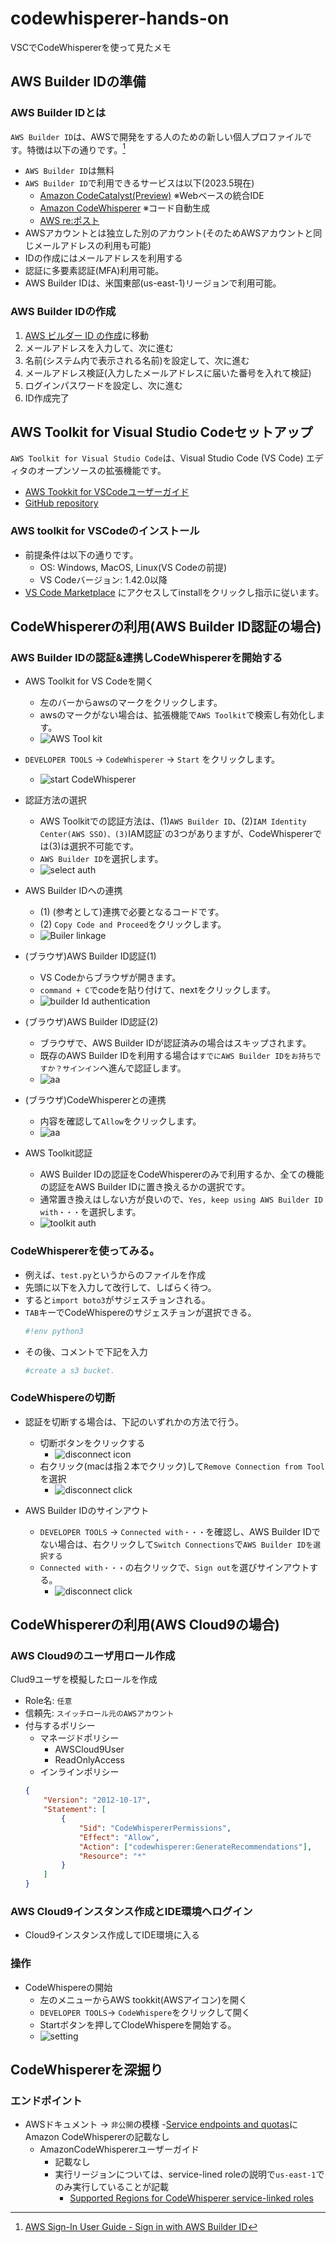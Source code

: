# codewhisperer-hands-on
VSCでCodeWhispererを使って見たメモ

## AWS Builder IDの準備
### AWS Builder IDとは
`AWS Builder ID`は、AWSで開発をする人のための新しい個人プロファイルです。特徴は以下の通りです。[^1]
- `AWS Builder ID`は無料
- `AWS Builder ID`で利用できるサービスは以下(2023.5現在)
    - [Amazon CodeCatalyst(Preview)](https://docs.aws.amazon.com/codecatalyst/latest/userguide/welcome.html) ※Webベースの統合IDE
    - [Amazon CodeWhisperer](https://docs.aws.amazon.com/toolkit-for-jetbrains/latest/userguide/codewhisperer.html) ※コード自動生成
    - [AWS re:ポスト](https://repost.aws/)
- AWSアカウントとは独立した別のアカウント(そのためAWSアカウントと同じメールアドレスの利用も可能)
- IDの作成にはメールアドレスを利用する
- 認証に多要素認証(MFA)利用可能。
- AWS Builder IDは、米国東部(us-east-1)リージョンで利用可能。

### AWS Builder IDの作成
1. [AWS ビルダー ID の作成](https://us-east-1.signin.aws/platform/login?workflowStateHandle=9a446da5-b938-4056-a5b7-69857192805c)に移動
1. メールアドレスを入力して、次に進む
1. 名前(システム内で表示される名前)を設定して、次に進む
1. メールアドレス検証(入力したメールアドレスに届いた番号を入れて検証)
1. ログインパスワードを設定し、次に進む
1. ID作成完了

[^1]:[AWS Sign-In User Guide - Sign in with AWS Builder ID](https://docs.aws.amazon.com/ja_jp/signin/latest/userguide/sign-in-aws_builder_id.html)

## AWS Toolkit for Visual Studio Codeセットアップ
`AWS Toolkit for Visual Studio Code`は、Visual Studio Code (VS Code) エディタのオープンソースの拡張機能です。
- [AWS Tookkit for VSCodeユーザーガイド](https://docs.aws.amazon.com/ja_jp/toolkit-for-vscode/latest/userguide/welcome.html)
- [GitHub repository](https://github.com/aws/aws-toolkit-vscode)
### AWS toolkit for VSCodeのインストール
- 前提条件は以下の通りです。
    - OS: Windows, MacOS, Linux(VS Codeの前提)
    - VS Codeバージョン: 1.42.0以降
- [VS Code Marketplace](https://marketplace.visualstudio.com/items?itemName=AmazonWebServices.aws-toolkit-vscode) にアクセスしてinstallをクリックし指示に従います。

## CodeWhispererの利用(AWS Builder ID認証の場合)
### AWS Builder IDの認証&連携しCodeWhispererを開始する
- AWS Toolkit for VS Codeを開く
    - 左のバーからawsのマークをクリックします。
    - awsのマークがない場合は、拡張機能で`AWS Toolkit`で検索し有効化します。
    - ![AWS Tool kit](./figures/codewhispere_process_builderid_01.png)
- `DEVELOPER TOOLS` -> `CodeWhisperer` -> `Start` をクリックします。
    - ![start CodeWhisperer](./figures/codewhispere_process_builderid_02.png)
- 認証方法の選択
    - AWS Toolkitでの認証方法は、(1)`AWS Builder ID`、(2)`IAM Identity Center(AWS SSO)、(3)`IAM認証`の3つがありますが、CodeWhispererでは(3)は選択不可能です。
    - `AWS Builder ID`を選択します。
    - ![select auth](./figures/codewhispere_process_builderid_03.png)
- AWS Builder IDへの連携
    - (1) (参考として)連携で必要となるコードです。
    - (2) `Copy Code and Proceed`をクリックします。
    - ![Builer linkage](./figures/codewhispere_process_builderid_04.png)
- (ブラウザ)AWS Builder ID認証(1)
    - VS Codeからブラウザが開きます。
    - `command + C`でcodeを貼り付けて、nextをクリックします。
    - ![builder Id authentication](./figures/codewhispere_process_builderid_05.png)
- (ブラウザ)AWS Builder ID認証(2)
    - ブラウザで、AWS Builder IDが認証済みの場合はスキップされます。
    - 既存のAWS Builder IDを利用する場合は`すでにAWS Builder IDをお持ちですか？サインイン`へ進んで認証します。
    - ![aa](./figures/codewhispere_process_builderid_06.png)
- (ブラウザ)CodeWhispererとの連携
    - 内容を確認して`Allow`をクリックします。
    - ![aa](./figures/codewhispere_process_builderid_07.png)


- AWS Toolkit認証
    - AWS Builder IDの認証をCodeWhispererのみで利用するか、全ての機能の認証をAWS Builder IDに置き換えるかの選択です。
    - 通常置き換えはしない方が良いので、`Yes, keep using AWS Builder ID with・・・`を選択します。
    - ![toolkit auth](./figures/codewhispere_process_builderid_08.png)


### CodeWhispererを使ってみる。
- 例えば、`test.py`というからのファイルを作成
- 先頭に以下を入力して改行して、しばらく待つ。
- すると`import boto3`がサジェスチョンされる。
- `TAB`キーでCodeWhispereのサジェスチョンが選択できる。
    ```python
    #!env python3
    ```
- その後、コメントで下記を入力
    ```python
    #create a s3 bucket.
    ```
    
### CodeWhispereの切断
- 認証を切断する場合は、下記のいずれかの方法で行う。
    - 切断ボタンをクリックする
        - ![disconnect icon](./figures/codewhispere_process_builderid_09.png)
    - 右クリック(macは指２本でクリック)して`Remove Connection from Tool`を選択
        - ![disconnect click](./figures/codewhispere_process_builderid_10.png)

- AWS Builder IDのサインアウト
    - `DEVELOPER TOOLS` -> `Connected with・・・`を確認し、AWS Builder IDでない場合は、右クリックして`Switch Connections`で`AWS Builder IDを選択する`
    - `Connected with・・・`の右クリックで、`Sign out`を選びサインアウトする。
        - ![disconnect click](./figures/codewhispere_process_builderid_11.png)

## CodeWhispererの利用(AWS Cloud9の場合)
### AWS Cloud9のユーザ用ロール作成
Clud9ユーザを模擬したロールを作成
- Role名: `任意`
- 信頼先: `スイッチロール元のAWSアカウント`
- 付与するポリシー
    - マネージドポリシー
        - AWSCloud9User
        - ReadOnlyAccess
    - インラインポリシー
    ```json
    {
        "Version": "2012-10-17",
        "Statement": [
            {
                "Sid": "CodeWhispererPermissions",
                "Effect": "Allow",
                "Action": ["codewhisperer:GenerateRecommendations"],
                "Resource": "*"
            }
        ]
    }
    ```
### AWS Cloud9インスタンス作成とIDE環境へログイン
- Cloud9インスタンス作成してIDE環境に入る
### 操作
- CodeWhispereの開始
    - 左のメニューからAWS tookkit(AWSアイコン)を開く
    - `DEVELOPER TOOLS`-> `CodeWhispere`をクリックして開く
    - Startボタンを押してClodeWhispereを開始する。
    - ![setting](figures/cloud9_01.png)



## CodeWhispererを深掘り
### エンドポイント
- AWSドキュメント -> `非公開`の模様
    -[Service endpoints and quotas](https://docs.aws.amazon.com/general/latest/gr/aws-service-information.html)にAmazon CodeWhispererの記載なし
    - AmazonCodeWhispererユーザーガイド
        - 記載なし
        - 実行リージョンについては、service-lined roleの説明で`us-east-1`でのみ実行していることが記載
            - [Supported Regions for CodeWhisperer service-linked roles](https://docs.aws.amazon.com/codewhisperer/latest/userguide/using-service-linked-roles.html)
